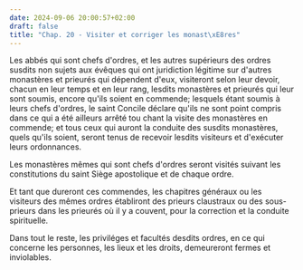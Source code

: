 ```yaml
---
date: 2024-09-06 20:00:57+02:00
draft: false
title: "Chap. 20 - Visiter et corriger les monast\xE8res"
---
```





Les abbés qui sont chefs d'ordres, et les autres supérieurs des ordres susdits non sujets aux évêques qui ont juridiction légitime sur d'autres monastères et prieurés qui dépendent d'eux, visiteront selon leur devoir, chacun en leur temps et en leur rang, lesdits monastères et prieurés qui leur sont soumis, encore qu'ils soient en commende; lesquels étant soumis à leurs chefs d'ordres, le saint Concile déclare qu'ils ne sont point compris dans ce qui a été ailleurs arrêté tou chant la visite des monastères en commende; et tous ceux qui auront la conduite des susdits monastères, quels qu'ils soient, seront tenus de recevoir lesdits visiteurs et d'exécuter leurs ordonnances.

Les monastères mêmes qui sont chefs d'ordres seront visités suivant les constitutions du saint Siège apostolique et de chaque ordre. 

Et tant que dureront ces commendes, les chapitres généraux ou les visiteurs des mêmes ordres établiront des prieurs claustraux ou des sous-prieurs dans les prieurés où il y a couvent, pour la correction et la conduite spirituelle.

Dans tout le reste, les priviléges et facultés desdits ordres, en ce qui concerne les personnes, les lieux et les droits, demeureront fermes et inviolables.

